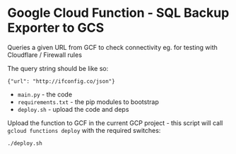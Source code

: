 Google Cloud Function - SQL Backup Exporter to GCS
=====================

Queries a given URL from GCF to check connectivity eg. for testing with Cloudflare / Firewall rules

The query string should be like so:
```
{"url": "http://ifconfig.co/json"}
```

- `main.py` - the code
- `requirements.txt` - the pip modules to bootstrap
- `deploy.sh` - upload the code and deps

Upload the function to GCF in the current GCP project - this script will call `gcloud functions deploy` with the required switches:

```
./deploy.sh
```
